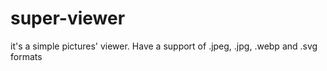 # super-viewer

it's a simple pictures' viewer. Have a support of .jpeg, .jpg, .webp and .svg formats
